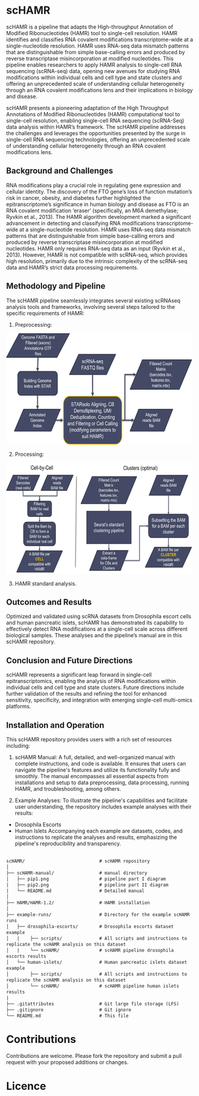 # scHAMR
scHAMR is a pipeline that adapts the High-throughput Annotation of Modified Ribonucleotides (HAMR) tool to single-cell resolution. HAMR identifies and classifies RNA covalent modifications transcriptome-wide at a single-nucleotide resolution. HAMR uses RNA-seq data mismatch patterns that are distinguishable from simple base-calling errors and produced by reverse transcriptase misincorporation at modified nucleotides. This pipeline enables researchers to apply HAMR analysis to single-cell RNA sequencing (scRNA-seq) data, opening new avenues for studying RNA modifications within individual cells and cell type and state clusters and offering an unprecedented scale of understanding cellular heterogeneity through an RNA covalent modifications lens and their implications in biology and disease.

scHAMR presents a pioneering adaptation of the High Throughput Annotations of Modified Ribonucleotides (HAMR) computational tool to single-cell resolution, enabling single-cell RNA sequencing (scRNA-Seq) data analysis within HAMR’s framework. The scHAMR pipeline addresses the challenges and leverages the opportunities presented by the surge in single-cell RNA sequencing technologies, offering an unprecedented scale of understanding cellular heterogeneity through an RNA covalent modifications lens.

## Background and Challenges
RNA modifications play a crucial role in regulating gene expression and cellular identity. The discovery of the FTO gene’s loss of function mutation’s risk in cancer, obesity, and diabetes further highlighted the epitranscriptome’s significance in human biology and disease as FTO is an RNA covalent modification ‘eraser’ (specifically, an M6A demethylase; Ryvkin et al., 2013). The HAMR algorithm development marked a significant advancement in detecting and classifying RNA modifications transcriptome-wide at a single-nucleotide resolution. HAMR uses RNA-seq data mismatch patterns that are distinguishable from simple base-calling errors and produced by reverse transcriptase misincorporation at modified nucleotides. HAMR only requires RNA-seq data as an input (Ryvkin et al., 2013). However, HAMR is not compatible with scRNA-seq, which provides high resolution, primarily due to the intrinsic complexity of the scRNA-seq data and HAMR’s strict data processing requirements.

## Methodology and Pipeline

The scHAMR pipeline seamlessly integrates several existing scRNAseq analysis tools and frameworks, involving several steps tailored to the specific requirements of HAMR:
1. Preprocessing:
<img src="./scHAMR-manual/pip1.png" alt="alt text" width="500" height="300">

2. Processing:
<img src="./scHAMR-manual/pip2.png" alt="alt text" width="500" height="300">

3. HAMR standard analysis.

## Outcomes and Results
Optimized and validated using scRNA datasets from Drosophila escort cells and human pancreatic islets, scHAMR has demonstrated its capability to effectively detect RNA modifications at a single-cell scale across different biological samples. These analyses and the pipeline’s manual are in this scHAMR repository.

## Conclusion and Future Directions
scHAMR represents a significant leap forward in single-cell epitranscriptomics, enabling the analysis of RNA modifications within individual cells and cell type and state clusters. Future directions include further validation of the results and refining the tool for enhanced sensitivity, specificity, and integration with emerging single-cell multi-omics platforms.

## Installation and Operation

This scHAMR repository provides users with a rich set of resources including:

1. scHAMR Manual: A full, detailed, and well-organized manual with complete instructions, and code is available. It ensures that users can  navigate the pipeline's features and utilize its functionality fully and smoothly. The manual encompasses all essential aspects from installations and setup to data preprocessing, data processing, running HAMR, and troubleshooting, among others.
   
2. Example Analyses: To illustrate the pipeline's capabilities and facilitate user understanding, the repository includes example analyses with their results:
* Drosophila Escorts
* Human Islets
Accompanying each example are datasets, codes, and instructions to replicate the analyses and results, emphasizing the pipeline's reproducibility and transparency.


```graph

scHAMR/                            # scHAMR repository
│
├── scHAMR-manual/                 # manual directory
│   ├── pip1.png                   # pipeline part I diagram
|   ├── pip2.png                   # pipeline part II diagram
|   └── README.md                  # Detailed manual
│
├── HAMR/HAMR-1.2/                 # HAMR installation
│
├── example-runs/                  # Directory for the example scHAMR runs
│   ├── drosophila-escorts/        # Drosophila escorts dataset example
│   |    ├── scripts/              # All scripts and instructions to replicate the scHAMR analysis on this dataset
│   |    └── scHAMR/               # scHAMR pipeline drosophila escorts results  
│   └── human-islets/              # Human pancreatic islets dataset example
│        ├── scripts/              # All scripts and instructions to replicate the scHAMR analysis on this dataset
│        └── scHAMR/               # scHAMR pipeline human islets results  
| 
├── .gitattributes                 # Git large file storage (LFS)
├── .gitignore                     # Git ignore
└── README.md                      # This file

```

# Contributions
Contributions are welcome. Please fork the repository and submit a pull request with your proposed additions or changes.

# Licence
